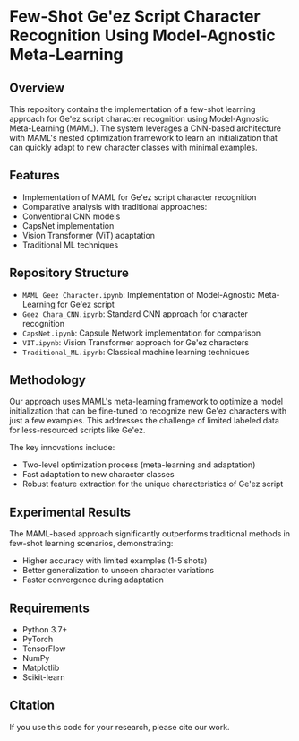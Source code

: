 # Few-Shot Ge'ez Script Character Recognition Using Model-Agnostic Meta-Learning

## Overview
This repository contains the implementation of a few-shot learning approach for Ge'ez script character recognition using Model-Agnostic Meta-Learning (MAML). The system leverages a CNN-based architecture with MAML's nested optimization framework to learn an initialization that can quickly adapt to new character classes with minimal examples.

## Features
- Implementation of MAML for Ge'ez script character recognition
- Comparative analysis with traditional approaches:
 - Conventional CNN models
 - CapsNet implementation
 - Vision Transformer (ViT) adaptation
 - Traditional ML techniques

## Repository Structure
- `MAML Geez Character.ipynb`: Implementation of Model-Agnostic Meta-Learning for Ge'ez script
- `Geez Chara_CNN.ipynb`: Standard CNN approach for character recognition
- `CapsNet.ipynb`: Capsule Network implementation for comparison
- `VIT.ipynb`: Vision Transformer approach for Ge'ez characters
- `Traditional_ML.ipynb`: Classical machine learning techniques

## Methodology
Our approach uses MAML's meta-learning framework to optimize a model initialization that can be fine-tuned to recognize new Ge'ez characters with just a few examples. This addresses the challenge of limited labeled data for less-resourced scripts like Ge'ez.

The key innovations include:
- Two-level optimization process (meta-learning and adaptation)
- Fast adaptation to new character classes
- Robust feature extraction for the unique characteristics of Ge'ez script

## Experimental Results
The MAML-based approach significantly outperforms traditional methods in few-shot learning scenarios, demonstrating:
- Higher accuracy with limited examples (1-5 shots)
- Better generalization to unseen character variations
- Faster convergence during adaptation

## Requirements
- Python 3.7+
- PyTorch
- TensorFlow
- NumPy
- Matplotlib
- Scikit-learn

## Citation
If you use this code for your research, please cite our work.
